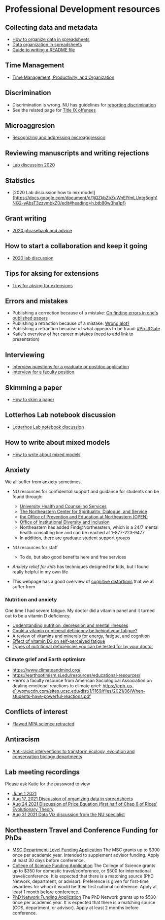 # Professional Development resources

## Collecting data and metadata
* [How to organize data in spreadsheets](https://datacarpentry.org/spreadsheet-ecology-lesson/02-common-mistakes/index.html)
* [Data organization in spreadsheets](https://www.tandfonline.com/doi/full/10.1080/00031305.2017.1375989) 
* [Guide to writing a README file](https://data.research.cornell.edu/content/readme)

## Time Management
* [Time Management, Productivity, and Organization](https://docs.google.com/document/d/13xiuKlbF0ao1CSZoeDg5RmtGibtNRclVZeQpAYcLIFo/edit)

## Discrimination
* Discrimination is wrong. NU has guidelines for [reporting discrimination](https://www.northeastern.edu/ouec/reporting-options/discrimination/)
* See the related page for [Title IX offenses](https://www.northeastern.edu/ouec/reporting-options/titleix-prohibited-offenses/)

## Microaggresion
* [Recognizing and addressing microaggression](https://github.com/DrK-Lo/lotterhoslabprotocols/blob/gh-pages/Recognizing%20and%20Addressing%20Microaggressions%20Takewaways%202021.pdf)

## Reviewing manuscripts and writing rejections
* [Lab discussion 2020](https://docs.google.com/document/d/1BGYn66Q0mkXOwL5S_woHOLh7__dTHQzQDxRc5EnKLNw/edit#)

## Statistics
* [2020 Lab discussion how to mix model]{https://docs.google.com/document/d/1jQZkbZbZuWnElYmLUntg5qgh1NG2-yAbsT3zzvmbkZ0/edit#heading=h.btb80w3ha1pf}

## Grant writing
* [2020 phrasebank and advice](https://docs.google.com/document/d/10TXWztCiID1-wNTGZ37rvYoIVHbf2kWmQMHoqN6pHQk/edit?pli=1)

## How to start a collaboration and keep it going
* [2020 lab discussion](https://docs.google.com/document/d/1mgWle41KPHnlCevE5IB9S1AaWQcYDFm_7riQU7WTfOM/edit)

## Tips for aksing for extensions
* [Tips for aksing for extensions](https://docs.google.com/document/d/1o87Ua79CeVIQstDpy9m9DtGsZTL9ttFmVB-Kqus1Iig/edit)

## Errors and mistakes
* Publishing a correction because of a mistake: [On finding errors in one's published papers](https://dynamicecology.wordpress.com/2016/12/02/on-finding-errors-in-ones-published-analyses/)
* Publishing a retraction because of a mistake: [Wrong alot?](http://ecoevoevoeco.blogspot.com/2016/12/wrong-lot.html%20http://ecoevoevoeco.blogspot.com/2016/12/wrong-lot.html)
* Publishing a retraction because of what appears to be fraud: [#PruittGate](https://laskowskilab.faculty.ucdavis.edu/2020/01/29/retractions/)
* Katie's overview of her career mistakes (need to add link to presentation)

## Interviewing
* [Interview questions for a graduate or postdoc application](https://docs.google.com/document/d/1SM3PiIfo4f_Pd_NZxC4Br1g5E0mnqCUlwilrleatNWA/edit)
* [Interview for a faculty position](https://docs.google.com/document/d/1OvvB6yl_5l05dUn3frL5GEJeksc5xjy8a_keq8sp0fc/edit)

## Skimming a paper
* [How to skim a paper](https://docs.google.com/document/d/17wIUVwRGpfRMG-riBjCj9EyCnPMb-K8RX7ww5C0kzf8/edit)

## Lotterhos Lab notebook discussion
* [Lotterhos Lab notebook discussion](https://drive.google.com/file/d/1HIVVvMbaF8XW0Jxyh708EYBTegkneJ_C/view?usp=sharing)

## How to write about mixed models
* [How to write about mixed models](https://docs.google.com/document/d/1jQZkbZbZuWnElYmLUntg5qgh1NG2-yAbsT3zzvmbkZ0/edit#heading=h.btb80w3ha1pf)

## Anxiety
We all suffer from anxiety sometimes.
* NU resources for confidential support and guidance for students can be found through:
  * [University Health and Counseling Services](https://www.northeastern.edu/uhcs/)
  * [The Northeastern Center for Spirituality, Dialogue, and Service](https://www.northeastern.edu/spirituallife/)
  * [the Office of Prevention and Education at Northeastern (OPEN)](https://studentlife.northeastern.edu/open/)
  * [Office of Institutional Diversity and Inclusion](https://provost.northeastern.edu/oidi/)
  * Northeastern has added Find@Northeastern, which is a 24/7 mental health consulting line and can be reached at 1-877-223-9477
  * In addition, there are graduate student support groups
  
* NU resources for staff
  * To do, but also good benefits here and free services

* _Anxiety relief for kids_ has techniques designed for kids, but I found really helpful in my own life
* This webpage has a good overview of [cognitive distortions](https://positivepsychology.com/cognitive-distortions/) that we all suffer from

### Nutrition and anxiety
One time I had severe fatigue. My doctor did a vitamin panel and it turned out to be a vitamin D deficiency.
* [Understanding nutrition, depression and mental illnesses](https://www.ncbi.nlm.nih.gov/pmc/articles/PMC2738337/)
* [Could a vitamin or mineral deficiency be behind your fatigue?](https://www.health.harvard.edu/mind-and-mood/could-a-vitamin-or-mineral-deficiency-be-behind-your-fatigue)
* [A review of vitamins and minerals for energy, fatigue, and cognition](https://www.ncbi.nlm.nih.gov/pmc/articles/PMC7019700/)
* [Effect of vitamin D3 on self-perceived fatigue](https://www.ncbi.nlm.nih.gov/pmc/articles/PMC5207540/)
* [Types of nutritional deficiencies you can be tested for by your doctor](https://www.myonemedicalsource.com/2020/06/18/nutritional-testing/)

### Climate grief and Earth optimism
* https://www.climateandmind.org/
* https://earthoptimism.si.edu/resources/educational-resources/
* Here’s a faculty resource from American Sociological Association on dealing emotional reactions to climate grief: https://cpb-us-e1.wpmucdn.com/sites.ucsc.edu/dist/1/1169/files/2021/06/When-students-have-powerful-reactions.pdf

## Conflicts of interest
* [Flawed MPA science retracted](https://sustainablefisheries-uw.org/flawed-mpa-science-retracted/)

## Antiracism
* [Anti-racist interventions to transform ecology, evolution and conservation biology departments](https://www.nature.com/articles/s41559-021-01522-z)

## Lab meeting recordings

Please ask Katie for the password to view

* [June 1 2021](https://northeastern.zoom.us/rec/share/enHUqKE7sr-bq6gpBMBOsu2-vPz3YsobBGADU2wNAgl80B-O9ijm86bx9kxOiboj.nYjVibVUxw51caKb)
* [Aug 17, 2021 Discussion of organizing data in spreadsheets](https://northeastern.zoom.us/rec/share/8Z6w6mkq-XTPgyDJU_zcLIp0M5U9tTh5rGo5bhlXdIfKR7vbV4bZsA2Nm3rxvbfv.d3krLgGquGjjO5CP)
* [Aug 24 2021 Discussion of Price Equation (first half of Chap 6 of Rices' Evolutionary Theory](https://northeastern.zoom.us/rec/share/9JS5ZfB-eySzp6VqK24pHh4bNft2uPhd8wLx3b7J2ycq1IQd4hxxt8bvcXs8WfJs.3dgAcoKa9fQZArZR)
* [Aug 31 2021 Data Viz discussion from the NU specialist](https://northeastern.zoom.us/rec/share/L4GY5DKi6XCi1nf8_RxkzyGyu6NAojZd4nsNsL1WpxiEfNp5qe_PHd5An9ngPANS.49r97rNHCjo5PNSH)

## Northeastern Travel and Conference Funding for PhDs
* [MSC Department-Level Funding Application](https://drive.google.com/file/d/1Lb_1kdAgfSQqCOqkyCWnVshKLY8Y7MHT/view?usp=sharing)
The MSC grants up to $300 once per academic year. Intended to supplement advisor funding. Apply at least 30 days before conference.
* [College of Science Funding Application](https://forms.office.com/pages/responsepage.aspx?id=gcLuqKOqrk2sm5o5i5IV5yDZoNSxGVNDmDTVJk5ayVFURVRETTY1MUZUUDIzNzRHVFRGQkpaWTBZTi4u)
The College of Science grants up to $350 for domestic travel/conference, or $500 for international travel/conference. It is expected that there is a matching source (PhD Network, department, or advisor). Preference is given for first-time awardees for whom it would be their first national conference. Apply at least 1 month before conference.
* [PhD Network Funding Application](https://phd.northeastern.edu/network/resources/travelfunding/)
The PhD Network grants up to $500 once per academic year. It is expected that there is a matching source (COS, department, or advisor). Apply at least 2 months before conference. 

